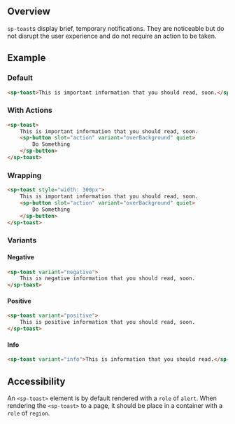 ## Overview

`sp-toast`s display brief, temporary notifications. They are noticeable but do not disrupt the user experience and do not require an action to be taken.

## Example

### Default

```html
<sp-toast>This is important information that you should read, soon.</sp-toast>
```

### With Actions

```html
<sp-toast>
    This is important information that you should read, soon.
    <sp-button slot="action" variant="overBackground" quiet>
        Do Something
    </sp-button>
</sp-toast>
```

### Wrapping

```html
<sp-toast style="width: 300px">
    This is important information that you should read, soon.
    <sp-button slot="action" variant="overBackground" quiet>
        Do Something
    </sp-button>
</sp-toast>
```

### Variants

#### Negative

```html
<sp-toast variant="negative">
    This is negative information that you should read, soon.
</sp-toast>
```

#### Positive

```html
<sp-toast variant="positive">
    This is positive information that you should read, soon.
</sp-toast>
```

#### Info

```html
<sp-toast variant="info">This is information that you should read.</sp-toast>
```

## Accessibility

An `<sp-toast>` element is by default rendered with a `role` of `alert`. When rendering the `<sp-toast>` to a page, it should be place in a container with a `role` of `region`.
